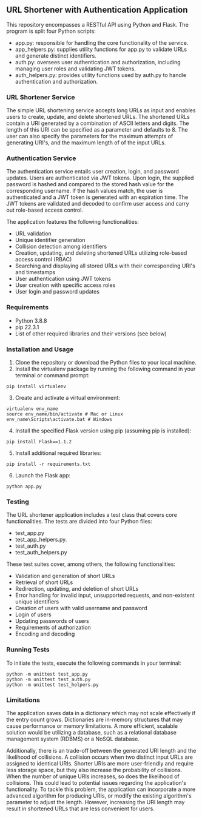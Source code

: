 ## URL Shortener with Authentication Application
This repository encompasses a RESTful API using Python and Flask. The program is split four Python scripts: 
* app.py: responsible for handling the core functionality of the service. 
* app_helpers.py: supplies utility functions for app.py to validate URLs and generate distinct identifiers. 
* auth.py: oversees user authentication and authorization, including managing user roles and validating JWT tokens.
* auth_helpers.py: provides utility functions used by auth.py to handle authentication and authorization.

### URL Shortener Service
The simple URL shortening service accepts long URLs as input and enables users to create, update, and delete shortened URLs. The shortened URLs contain a URI generated by a combination of ASCII letters and digits. The length of this URI can be specified as a parameter and defaults to 8. The user can also specify the parameters for the maximum attempts of generating URI's, and the maximum length of of the input URLs. 

### Authentication Service
The authentication service entails user creation, login, and password updates. Users are authenticated via JWT tokens. Upon login, the supplied password is hashed and compared to the stored hash value for the corresponding username. If the hash values match, the user is authenticated and a JWT token is generated with an expiration time. The JWT tokens are validated and decoded to confirm user access and carry out role-based access control.

The application features the following functionalities: 
* URL validation
* Unique identifier generation
* Collision detection among identifiers
* Creation, updating, and deleting shortened URLs utilizing role-based access control (RBAC)
* Searching and displaying all stored URLs with their corresponding URI's and timestamps
* User authentication using JWT tokens
* User creation with specific access roles
* User login and password updates

### Requirements
* Python 3.8.8
* pip 22.3.1
* List of other required libraries and their versions (see below)

### Installation and Usage
1. Clone the repository or download the Python files to your local machine.
2. Install the virtualenv package by running the following command in your terminal or command prompt:
```console
pip install virtualenv
```
3. Create and activate a virtual environment:
```console
virtualenv env_name
source env_name/bin/activate # Mac or Linux
env_name\Scripts\activate.bat # Windows
```
4. Install the specified Flask version using pip (assuming pip is installed):
```console
pip install Flask==1.1.2
```
5. Install additional required libraries:
```console
pip install -r requirements.txt
```
6. Launch the Flask app:
```console
python app.py
```

### Testing
The URL shortener application includes a test class that covers core functionalities. The tests are divided into four Python files: 
* test_app.py
* test_app_helpers.py.
* test_auth.py
* test_auth_helpers.py

These test suites cover, among others, the following functionalities:
* Validation and generation of short URLs
* Retrieval of short URLs
* Redirection, updating, and deletion of short URLs
* Error handling for invalid input, unsupported requests, and non-existent unique identifiers
* Creation of users with valid username and password
* Login of users
* Updating passwords of users
* Requirements of authorization
* Encoding and decoding

### Running Tests
To initiate the tests, execute the following commands in your terminal:
```console
python -m unittest test_app.py
python -m unittest test_auth.py
python -m unittest test_helpers.py
```

### Limitations
The application saves data in a dictionary which may not scale effectively if the entry count grows. Dictionaries are in-memory structures that may cause performance or memory limitations. A more efficient, scalable solution would be utilizing a database, such as a relational database management system (RDBMS) or a NoSQL database.

Additionally, there is an trade-off between the generated URI length and the likelihood of collisions. A collision occurs when two distinct input URLs are assigned to identical URIs. Shorter URIs are more user-friendly and require less storage space, but they also increase the probability of collisions. When the number of unique URIs increases, so does the likelihood of collisions. This could lead to potential issues regarding the application's functionality. To tackle this problem, the application can incorporate a more advanced algorithm for producing URIs, or modify the existing algorithm's parameter to adjust the length. However, increasing the URI length may result in shortened URLs that are less convenient for users.